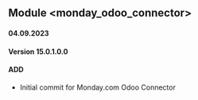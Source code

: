 ## Module <monday_odoo_connector>

#### 04.09.2023
#### Version 15.0.1.0.0
#### ADD

- Initial commit for Monday.com Odoo Connector
